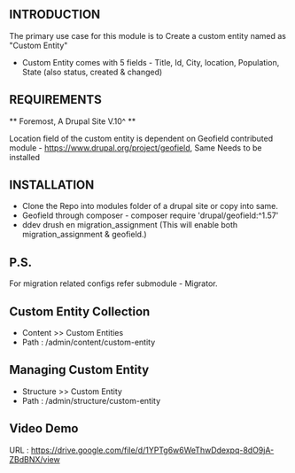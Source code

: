 ## INTRODUCTION

The primary use case for this module is to Create a custom entity named as "Custom Entity"

- Custom Entity comes with 5 fields - Title, Id, City, location, Population, State (also status, created & changed)

## REQUIREMENTS
** Foremost, A Drupal Site V.10^ **

Location field of the custom entity is dependent on Geofield contributed module - https://www.drupal.org/project/geofield, Same Needs to be installed 

## INSTALLATION
 - Clone the Repo into modules folder of a drupal site or copy into same.
 - Geofield through composer - composer require 'drupal/geofield:^1.57'
 - ddev drush en migration_assignment (This will enable both migration_assignment & geofield.)

## P.S.
For migration related configs refer submodule - Migrator.

## Custom Entity Collection
- Content >> Custom Entities
- Path : /admin/content/custom-entity

## Managing Custom Entity
- Structure >> Custom Entity
- Path : /admin/structure/custom-entity

## Video Demo 
URL : https://drive.google.com/file/d/1YPTg6w6WeThwDdexpq-8dO9jA-ZBdBNX/view
